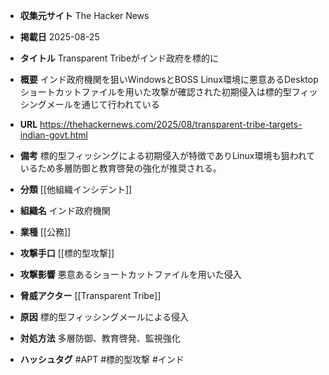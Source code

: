 - **収集元サイト**
The Hacker News

- **掲載日**
2025-08-25

- **タイトル**
Transparent Tribeがインド政府を標的に

- **概要**
インド政府機関を狙いWindowsとBOSS Linux環境に悪意あるDesktopショートカットファイルを用いた攻撃が確認された初期侵入は標的型フィッシングメールを通じて行われている

- **URL**
https://thehackernews.com/2025/08/transparent-tribe-targets-indian-govt.html

- **備考**
標的型フィッシングによる初期侵入が特徴でありLinux環境も狙われているため多層防御と教育啓発の強化が推奨される。

- **分類**
[[他組織インシデント]]

- **組織名**
インド政府機関

- **業種**
[[公務]]

- **攻撃手口**
[[標的型攻撃]]

- **攻撃影響**
悪意あるショートカットファイルを用いた侵入

- **脅威アクター**
[[Transparent Tribe]]

- **原因**
標的型フィッシングメールによる侵入

- **対処方法**
多層防御、教育啓発、監視強化

- **ハッシュタグ**
#APT #標的型攻撃 #インド
